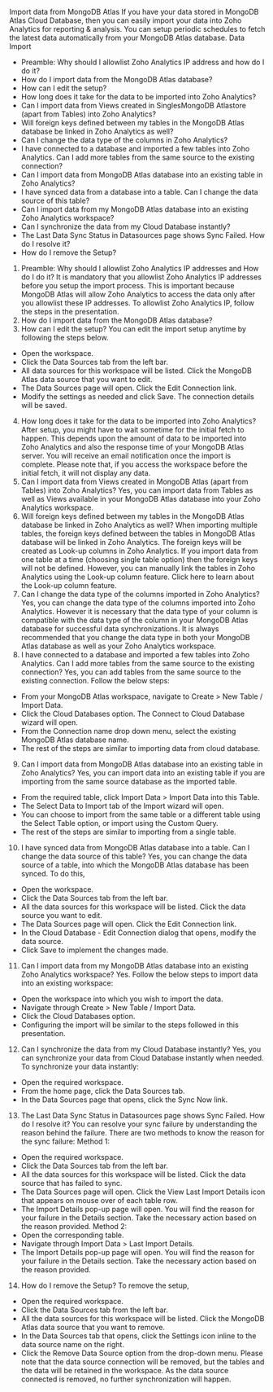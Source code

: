 Import data from MongoDB Atlas
If you have your data stored in MongoDB Atlas Cloud Database, then you can easily import your data into Zoho Analytics for reporting & analysis. You can setup periodic schedules to fetch the latest data automatically from your MongoDB Atlas database.
Data Import
- Preamble: Why should I allowlist Zoho Analytics IP address and how do I do it?
- How do I import data from the MongoDB Atlas database?
- How can I edit the setup?
- How long does it take for the data to be imported into Zoho Analytics?
- Can I import data from Views created in SinglesMongoDB Atlastore (apart from Tables) into Zoho Analytics?
- Will foreign keys defined between my tables in the MongoDB Atlas database be linked in Zoho Analytics as well?
- Can I change the data type of the columns in Zoho Analytics?
- I have connected to a database and imported a few tables into Zoho Analytics. Can I add more tables from the same source to the existing connection?
- Can I import data from MongoDB Atlas database into an existing table in Zoho Analytics?
- I have synced data from a database into a table. Can I change the data source of this table?
- Can I import data from my MongoDB Atlas database into an existing Zoho Analytics workspace?
- Can I synchronize the data from my Cloud Database instantly?
- The Last Data Sync Status in Datasources page shows Sync Failed. How do I resolve it?
- How do I remove the Setup?
1. Preamble: Why should I allowlist Zoho Analytics IP addresses and How do I do it?
It is mandatory that you allowlist Zoho Analytics IP addresses before you setup the import process. This is important because MongoDB Atlas will allow Zoho Analytics to access the data only after you allowlist these IP addresses.
To allowlist Zoho Analytics IP, follow the steps in the presentation.
2. How do I import data from the MongoDB Atlas database?
3. How can I edit the setup?
You can edit the import setup anytime by following the steps below.
- Open the workspace.
- Click the Data Sources tab from the left bar.
- All data sources for this workspace will be listed. Click the MongoDB Atlas data source that you want to edit.
- The Data Sources page will open. Click the Edit Connection link.
- Modify the settings as needed and click Save. The connection details will be saved.
4. How long does it take for the data to be imported into Zoho Analytics?
After setup, you might have to wait sometime for the initial fetch to happen. This depends upon the amount of data to be imported into Zoho Analytics and also the response time of your MongoDB Atlas server. You will receive an email notification once the import is complete. Please note that, if you access the workspace before the initial fetch, it will not display any data.
5. Can I import data from Views created in MongoDB Atlas (apart from Tables) into Zoho Analytics?
Yes, you can import data from Tables as well as Views available in your MongoDB Atlas database into your Zoho Analytics workspace.
6. Will foreign keys defined between my tables in the MongoDB Atlas database be linked in Zoho Analytics as well?
When importing multiple tables, the foreign keys defined between the tables in MongoDB Atlas database will be linked in Zoho Analytics. The foreign keys will be created as Look-up columns in Zoho Analytics.
If you import data from one table at a time (choosing single table option) then the foreign keys will not be defined. However, you can manually link the tables in Zoho Analytics using the Look-up column feature. Click here to learn about the Look-up column feature.
7. Can I change the data type of the columns imported in Zoho Analytics?
Yes, you can change the data type of the columns imported into Zoho Analytics. However it is necessary that the data type of your column is compatible with the data type of the column in your MongoDB Atlas database for successful data synchronizations. It is always recommended that you change the data type in both your MongoDB Atlas database as well as your Zoho Analytics workspace.
8. I have connected to a database and imported a few tables into Zoho Analytics. Can I add more tables from the same source to the existing connection?
Yes, you can add tables from the same source to the existing connection. Follow the below steps:
- From your MongoDB Atlas workspace, navigate to Create > New Table / Import Data.
- Click the Cloud Databases option. The Connect to Cloud Database wizard will open.
- From the Connection name drop down menu, select the existing MongoDB Atlas database name.
- The rest of the steps are similar to importing data from cloud database.
9. Can I import data from MongoDB Atlas database into an existing table in Zoho Analytics?
Yes, you can import data into an existing table if you are importing from the same source database as the imported table.
- From the required table, click Import Data > Import Data into this Table.
- The Select Data to Import tab of the Import wizard will open.
- You can choose to import from the same table or a different table using the Select Table option, or import using the Custom Query.
- The rest of the steps are similar to importing from a single table.
10. I have synced data from MongoDB Atlas database into a table. Can I change the data source of this table?
Yes, you can change the data source of a table, into which the MongoDB Atlas database has been synced. To do this,
- Open the workspace.
- Click the Data Sources tab from the left bar.
- All the data sources for this workspace will be listed. Click the data source you want to edit.
- The Data Sources page will open. Click the Edit Connection link.
- In the Cloud Database - Edit Connection dialog that opens, modify the data source.
- Click Save to implement the changes made.
11. Can I import data from my MongoDB Atlas database into an existing Zoho Analytics workspace?
Yes. Follow the below steps to import data into an existing workspace:
- Open the workspace into which you wish to import the data.
- Navigate through Create > New Table / Import Data.
- Click the Cloud Databases option.
- Configuring the import will be similar to the steps followed in this presentation.
12. Can I synchronize the data from my Cloud Database instantly?
Yes, you can synchronize your data from Cloud Database instantly when needed.
To synchronize your data instantly:
- Open the required workspace.
- From the home page, click the Data Sources tab.
- In the Data Sources page that opens, click the Sync Now link.
13. The Last Data Sync Status in Datasources page shows Sync Failed. How do I resolve it?
You can resolve your sync failure by understanding the reason behind the failure. There are two methods to know the reason for the sync failure:
Method 1:
- Open the required workspace.
- Click the Data Sources tab from the left bar.
- All the data sources for this workspace will be listed. Click the data source that has failed to sync.
- The Data Sources page will open. Click the View Last Import Details icon that appears on mouse over of each table row.
- The Import Details pop-up page will open. You will find the reason for your failure in the Details section. Take the necessary action based on the reason provided.
Method 2:
- Open the corresponding table.
- Navigate through Import Data > Last Import Details.
- The Import Details pop-up page will open. You will find the reason for your failure in the Details section. Take the necessary action based on the reason provided.
14. How do I remove the Setup?
To remove the setup,
- Open the required workspace.
- Click the Data Sources tab from the left bar.
- All the data sources for this workspace will be listed. Click the MongoDB Atlas data source that you want to remove.
- In the Data Sources tab that opens, click the Settings icon inline to the data source name on the right.
- Click the Remove Data Source option from the drop-down menu.
Please note that the data source connection will be removed, but the tables and the data will be retained in the workspace. As the data source connected is removed, no further synchronization will happen.
